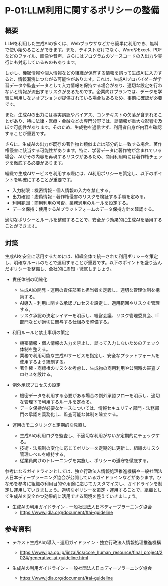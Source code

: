 # P-01:LLM利用に関するポリシーの整備
## 概要
LLMを利用した生成AIの多くは、Webブラウザなどから簡単に利用でき、無料で使い始めることができます。また、テキストだけでなく、WordやExcel、PDFなどのファイル、画像や音声、さらにはプログラムのソースコードの入出力や実行にも対応しているものもあります。

しかし、機密情報や個人情報などの組織が保有する情報を誤って生成AIに入力すると、情報漏洩につながる可能性があります。これは、生成AIプロバイダーが学習データや監査データとして入力情報を保持する場合があり、適切な設定を行わないと情報が流出するリスクがあるためです。企業向けプランでは、データを学習に利用しないオプションが提供されている場合もあるため、事前に確認が必要です。

また、生成AIの出力には事実誤認やバイアス、コンテキストの欠落が含まれることがあり、特に法律・医療・金融などの専門分野では、誤情報が重大な影響を及ぼす可能性があります。そのため、生成物を過信せず、利用者自身が内容を確認することが重要です。

さらに、生成AIの出力が既存の著作物と類似または部分的に一致する場合、著作権侵害に該当する可能性があります。特に、学習データに著作物が含まれている場合、AIがその内容を再現するリスクがあるため、商用利用時には著作権チェックを徹底する必要があります。

組織で生成AIサービスを利用する際には、AI利用ポリシーを策定し、以下のポイントを明確にすることが重要です。

* 入力制限：機密情報・個人情報の入力を禁止する。
* 出力確認：虚偽情報・著作権侵害のリスクを検証する手順を定める。
* 利用範囲：商用利用の可否、業務適用のルールを設定する。
* データ保持：使用するAIプラットフォームのデータ保持方針を確認する。

適切なポリシーとルールを整備することで、安全かつ効果的に生成AIを活用することができます。

## 対策
生成AIを安全に活用するためには、組織全体で統一された利用ポリシーを策定し、明確なルールのもとで運用することが重要です。以下のポイントを盛り込んだポリシーを整備し、全社的に周知・徹底しましょう。  

* 責任体制の明確化  
    - 生成AIの開発・運用の責任部署と担当者を定義し、適切な管理体制を構築する。  
    - AI導入・利用に関する承認プロセスを設定し、適用範囲やリスクを管理する。  
    - リスク承認の決定レイヤーを明示し、経営会議、リスク管理委員会、IT部門などが適切に関与する仕組みを整備する。  

 * 利用ルールと禁止事項の策定  
    - 機密情報・個人情報の入力を禁止し、誤って入力しないためのチェック体制を整える。  
    - 業務で利用可能な生成AIサービスを指定し、安全なプラットフォームを使用するよう統制する。  
    - 著作権・商標権のリスクを考慮し、生成物の商用利用や公開時の審査プロセスを設ける。  

* 例外承認プロセスの設定  
    - 機密データを利用する必要がある場合の例外承認フローを明示し、適切な管理下で利用するルールを定める。  
    - データ保持が必要なケースについては、情報セキュリティ部門・法務部門の承認を義務化し、監査可能な体制を確立する。  

 * 運用のモニタリングと定期的な見直し  
    - 生成AIの利用ログを監査し、不適切な利用がないか定期的にチェックする。  
    - 技術・法規制の変化に応じてポリシーを定期的に更新し、組織のリスク管理レベルを維持する。  
    - 従業員向けのトレーニングを実施し、ポリシーの遵守を徹底する。  


参考になるガイドラインとしては、独立行政法人情報処理推進機構や一般社団法人日本ディープラーニング協会が公開しているガイドラインなどがあります。ひな形を参考に組織の利用目的や用途に応じてカスタマイズし、ガイドラインを制定し運用していきましょう。適切なポリシーを策定・運用することで、組織として生成AIを安全かつ効果的に活用できる環境を整えていきましょう。

* 生成AIの利用ガイドライン - 一般社団法人日本ディープラーニング協会
    * https://www.jdla.org/document/#ai-guideline


## 参考資料
* テキスト生成AIの導入・運用ガイドライン - 独立行政法人情報処理推進機構
    * https://www.ipa.go.jp/jinzai/ics/core_human_resource/final_project/2024/generative-ai-guideline.html
  
* 生成AIの利用ガイドライン - 一般社団法人日本ディープラーニング協会
    * https://www.jdla.org/document/#ai-guideline